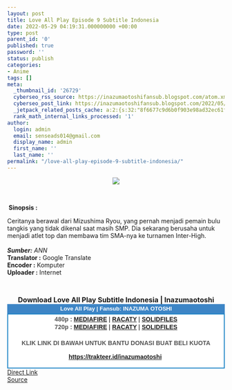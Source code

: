 ```yaml
---
layout: post
title: Love All Play Episode 9 Subtitle Indonesia
date: 2022-05-29 04:19:31.000000000 +00:00
type: post
parent_id: '0'
published: true
password: ''
status: publish
categories:
- Anime
tags: []
meta:
  _thumbnail_id: '26729'
  cyberseo_rss_source: https://inazumaotoshifansub.blogspot.com/atom.xml?start-index=1
  cyberseo_post_link: https://inazumaotoshifansub.blogspot.com/2022/05/love-all-play-episode-9-subtitle.html
  _jetpack_related_posts_cache: a:2:{s:32:"8f6677c9d6b0f903e98ad32ec61f8deb";a:2:{s:7:"expires";i:1654212813;s:7:"payload";a:3:{i:0;a:1:{s:2:"id";i:26604;}i:1;a:1:{s:2:"id";i:25971;}i:2;a:1:{s:2:"id";i:25868;}}}s:32:"37550b67d263a3ce789993dc25046c5f";a:2:{s:7:"expires";i:1654227321;s:7:"payload";a:6:{i:0;a:1:{s:2:"id";i:26604;}i:1;a:1:{s:2:"id";i:25971;}i:2;a:1:{s:2:"id";i:25868;}i:3;a:1:{s:2:"id";i:25819;}i:4;a:1:{s:2:"id";i:25689;}i:5;a:1:{s:2:"id";i:25580;}}}}
  rank_math_internal_links_processed: '1'
author:
  login: admin
  email: senseads014@gmail.com
  display_name: admin
  first_name: ''
  last_name: ''
permalink: "/love-all-play-episode-9-subtitle-indonesia/"
---
```

</p>
<div class="separator" style="clear: both; text-align: center;"><a href="https://blogger.googleusercontent.com/img/b/R29vZ2xl/AVvXsEiBAxSh72n0-_pc3BY90DDJ6FKeuHpdaPLijGclI34lPdpG74w-sCUGzgCOc6IsAUmfs1QtZmpZbUyze14Ua9ehApSWcGB1SdRGwOi8pgCrpVcyEHBajpTCOxUUsRYDsPOXIkRONPysW2wXQTcAxDcKnbF4fLsfNTPHZ7fPJRh2_u6teABoE4Y6OJeh/s450/LAP-09.png" style="margin-left: 1em; margin-right: 1em;"><img border="0" data-original-height="269" data-original-width="450" src="{{ site.baseurl }}/assets/2022/05/LAP-09.png" /></a></div>
<p>&nbsp;</p>
<p><b>&nbsp;Sinopsis :</b></p></p>
<div style="text-align: left;"><span face="&quot;arial&quot; , &quot;helvetica&quot; , sans-serif">Ceritanya berawal dari Mizushima Ryou, yang pernah menjadi pemain bulu tangkis yang tidak dikenal saat masih SMP. Dia sekarang berusaha untuk menjadi atlet top dan membawa tim SMA-nya ke turnamen Inter-High.&nbsp;</span></div>
<div style="text-align: left;"><span face="&quot;arial&quot; , &quot;helvetica&quot; , sans-serif">&nbsp;</span></div>
<div style="text-align: left;"><i><span face="&quot;arial&quot; , &quot;helvetica&quot; , sans-serif"><b>Sumber:</b> ANN</span></i></div>
<div style="text-align: center;">
<div style="text-align: left;"><span face="&quot;arial&quot; , &quot;helvetica&quot; , sans-serif"><b>Translator :</b> Google Translate</span></div>
<div style="text-align: left;"><span face="&quot;arial&quot; , &quot;helvetica&quot; , sans-serif"><b>Encoder :</b> Komputer</span></div>
<div style="text-align: left;"><span face="&quot;arial&quot; , &quot;helvetica&quot; , sans-serif"><b>Uploader :</b> Internet</span></div>
<p><span face="&quot;arial&quot; , &quot;helvetica&quot; , sans-serif"><br /></span></div>
<div style="text-align: center;"><span face="&quot;arial&quot; , &quot;helvetica&quot; , sans-serif"><span style="font-size: medium;"><b>Download Love All Play Subtitle Indonesia | Inazumaotoshi</b></span></span></div>
<div style="margin: 0px; padding: 0px;">
<div align="center" style="background-color: #3d85c6; color: #339999; font-family: arial, geneva, sans-serif; line-height: 18.1875px; margin: 0px; padding: 2px;">
<div style="margin: 0px; padding: 0px;">
<div style="margin: 0px; padding: 0px;">
<div style="margin: 0px; padding: 0px;">
<div style="margin: 0px; padding: 0px;">
<div style="margin: 0px; padding: 0px;">
<div style="margin: 0px; padding: 0px;">
<div style="margin: 0px; padding: 0px;"><span style="font-size: small;"><b style="margin: 0px; padding: 0px;"><span class="Apple-style-span" style="margin: 0px; padding: 0px;"><span style="color: white; margin: 0px; padding: 0px;">Love All Play | Fansub: INAZUMA&nbsp;</span></span></b><b style="margin: 0px; padding: 0px;"><span class="Apple-style-span" style="margin: 0px; padding: 0px;"><span style="color: white; margin: 0px; padding: 0px;">OTOSHI</span></span></b></span></div>
</div>
</div>
</div>
</div>
</div>
</div>
</div>
<div style="background-color: white; border: 2px solid rgb(31, 133, 198); font-family: arial, geneva, sans-serif; line-height: 18.1875px; margin: 0px; padding: 2px; text-align: justify;">
<div style="font-family: arial, helvetica, sans-serif; margin: 0px; padding: 0px; text-align: center;">
<div style="margin: 0px; padding: 0px;">
<div style="margin: 0px; padding: 0px;">
<div style="margin: 0px; padding: 0px;">
<div style="margin: 0px; padding: 0px;">
<div style="margin: 0px; padding: 0px;">
<div style="margin: 0px; padding: 0px;">
<div style="margin: 0px; padding: 0px;">
<div style="color: #555555;"></div>
<div style="color: #555555;"><b style="margin: 0px; padding: 0px;">480p :&nbsp;</b><b style="margin: 0px; padding: 0px;"><a href="https://ouo.io/J4Na5E" target="_blank" rel="noopener">MEDIAFIRE</a> | <a href="https://ouo.io/w0UPVd" target="_blank" rel="noopener">RACATY</a> | <a href="https://ouo.io/9UZlyL" target="_blank" rel="noopener">SOLIDFILES</a></b></div>
<div style="color: #555555;"><b style="margin: 0px; padding: 0px;">720p :&nbsp;</b><b style="margin: 0px; padding: 0px;"><a href="https://ouo.io/MHUaWH" target="_blank" rel="noopener">MEDIAFIRE</a> | <a href="https://ouo.io/HZcJdB4" target="_blank" rel="noopener">RACATY</a> | <a href="https://ouo.io/eAmCmLv" target="_blank" rel="noopener">SOLIDFILES</a></b></div>
<div style="color: #555555;"><b style="margin: 0px; padding: 0px;">&nbsp;</b></div>
<div style="color: #555555;">
<div style="color: #555555;"><b style="margin: 0px; padding: 0px;">KLIK LINK DI BAWAH UNTUK BANTU DONASI BUAT BELI KUOTA</b></div>
<p><b style="margin: 0px; padding: 0px;"><a href="https://trakteer.id/inazumaotoshi" target="_blank" rel="noopener">https://trakteer.id/inazumaotoshi</a></b><b style="margin: 0px; padding: 0px;">&nbsp; </b><b style="margin: 0px; padding: 0px;"><br /></b></div>
<div style="color: #555555;"></div>
</div>
</div>
</div>
</div>
</div>
</div>
</div>
</div>
</div>
</div>
<link rel="stylesheet" href="https://cdnjs.cloudflare.com/ajax/libs/font-awesome/4.7.0/css/font-awesome.min.css" />
<div class="divbtn"> <a href="https://handymansurrender.com/fihup8buzv?key=94550f7ce39444073321dde3b8782f97" class="btn"><i class="fa fa-download"></i> Direct Link</a> <br /><a href="https://inazumaotoshifansub.blogspot.com/2022/05/love-all-play-episode-9-subtitle.html">Source</a> </div>
